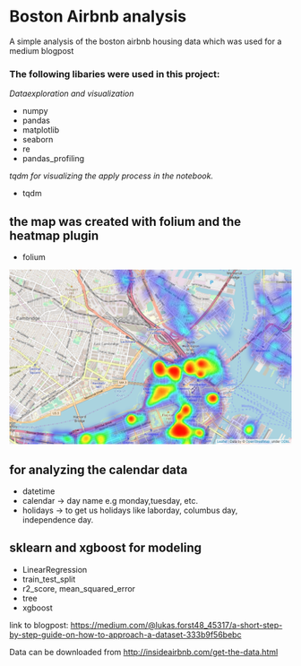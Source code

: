 # Boston Airbnb analysis

A simple analysis of  the boston airbnb housing data which was used for a medium blogpost

### The following libaries were used in this project:
*Dataexploration and visualization*
- numpy 
- pandas 
- matplotlib
- seaborn
- re
- pandas_profiling

*tqdm for visualizing the apply process in the notebook.*
- tqdm 

## the map was created with folium and the heatmap plugin
- folium

![Heatmap of Bostonhousingprice](BostonHeatMap.png)

## for analyzing the calendar data
- datetime
- calendar -> day name e.g monday,tuesday, etc.
- holidays -> to get us holidays like laborday, columbus day, independence day.

## sklearn and xgboost for modeling
- LinearRegression
- train_test_split
- r2_score, mean_squared_error
- tree
- xgboost

link to blogpost: https://medium.com/@lukas.forst48_45317/a-short-step-by-step-guide-on-how-to-approach-a-dataset-333b9f56bebc

Data can be downloaded from http://insideairbnb.com/get-the-data.html
